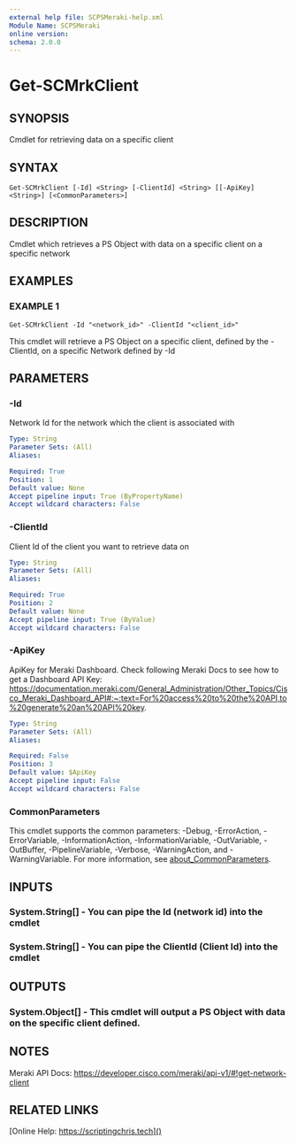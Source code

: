 ```yaml
---
external help file: SCPSMeraki-help.xml
Module Name: SCPSMeraki
online version:
schema: 2.0.0
---
```


# Get-SCMrkClient

## SYNOPSIS
Cmdlet for retrieving data on a specific client

## SYNTAX

```
Get-SCMrkClient [-Id] <String> [-ClientId] <String> [[-ApiKey] <String>] [<CommonParameters>]
```

## DESCRIPTION
Cmdlet which retrieves a PS Object with data on a specific client on a specific network

## EXAMPLES

### EXAMPLE 1
```
Get-SCMrkClient -Id "<network_id>" -ClientId "<client_id>"
```

This cmdlet will retrieve a PS Object on a specific client, defined by the -ClientId,
on a specific Network defined by -Id

## PARAMETERS

### -Id
Network Id for the network which the client is associated with

```yaml
Type: String
Parameter Sets: (All)
Aliases:

Required: True
Position: 1
Default value: None
Accept pipeline input: True (ByPropertyName)
Accept wildcard characters: False
```

### -ClientId
Client Id of the client you want to retrieve data on

```yaml
Type: String
Parameter Sets: (All)
Aliases:

Required: True
Position: 2
Default value: None
Accept pipeline input: True (ByValue)
Accept wildcard characters: False
```

### -ApiKey
ApiKey for Meraki Dashboard.
Check following Meraki Docs to see how to get a Dashboard API Key:
https://documentation.meraki.com/General_Administration/Other_Topics/Cisco_Meraki_Dashboard_API#:~:text=For%20access%20to%20the%20API,to%20generate%20an%20API%20key.

```yaml
Type: String
Parameter Sets: (All)
Aliases:

Required: False
Position: 3
Default value: $ApiKey
Accept pipeline input: False
Accept wildcard characters: False
```

### CommonParameters
This cmdlet supports the common parameters: -Debug, -ErrorAction, -ErrorVariable, -InformationAction, -InformationVariable, -OutVariable, -OutBuffer, -PipelineVariable, -Verbose, -WarningAction, and -WarningVariable. For more information, see [about_CommonParameters](http://go.microsoft.com/fwlink/?LinkID=113216).

## INPUTS

### System.String[] - You can pipe the Id (network id) into the cmdlet
### System.String[] - You can pipe the ClientId (Client Id) into the cmdlet
## OUTPUTS

### System.Object[] - This cmdlet will output a PS Object with data on the specific client defined.
## NOTES
Meraki API Docs: https://developer.cisco.com/meraki/api-v1/#!get-network-client

## RELATED LINKS

[Online Help: https://scriptingchris.tech]()

